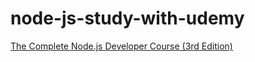 # node-js-study-with-udemy
[The Complete Node.js Developer Course (3rd Edition)](https://www.udemy.com/course/the-complete-nodejs-developer-course-2/)
